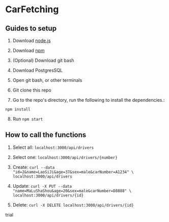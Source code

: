 # CarFetching

## Guides to setup

1. Download [node.js](https://nodejs.org/en/)

2. Download [npm](https://www.npmjs.com/)

3. (Optional) Download git bash

4. Download PostgresSQL

5. Open git bash, or other terminals

6. Git clone this repo

7. Go to the repo's directory, run the following to install the dependencies.:

```
npm install
```

8. Run `npm start`

## How to call the functions

1. Select all: `localhost:3000/api/drivers`

2. Select one: `localhost:3000/api/drivers/{number}`

3. Create: `curl --data "id=2&name=LaoSiJi&age=37&sex=male&carNumber=A1234" \
localhost:3000/api/drivers`

4. Update: `curl -X PUT --data "name=MaLuShaShou&age=20&sex=male&carNumber=D8888" \
localhost:3000/api/drivers/{id}`

5. Delete: `curl -X DELETE localhost:3000/api/drivers/{id}`

trial